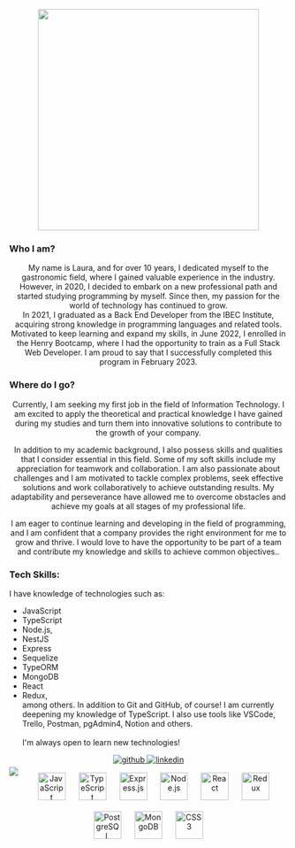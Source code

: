 <div align="center">
<img src="https://rishavanand.github.io/static/images/greetings.gif" align="center" style="width: 400px" />
</div>  
  
### Who I am?   
<div align="center">My name is Laura, and for over 10 years, I dedicated myself to the gastronomic field, where I gained valuable experience in the industry. However, in 2020, I decided to embark on a new professional path and started studying programming by myself. Since then, my passion for the world of technology has continued to grow. </div>  

<div align="center"> In 2021, I graduated as a Back End Developer from the IBEC Institute, acquiring strong knowledge in programming languages and related tools. Motivated to keep learning and expand my skills, in June 2022, I enrolled in the Henry Bootcamp, where I had the opportunity to train as a Full Stack Web Developer. I am proud to say that I successfully completed this program in February 2023.
</div>  

### Where do I go?    
<div align="center">Currently, I am seeking my first job in the field of Information Technology. I am excited to apply the theoretical and practical knowledge I have gained during my studies and turn them into innovative solutions to contribute to the growth of your company.

In addition to my academic background, I also possess skills and qualities that I consider essential in this field. Some of my soft skills include my appreciation for teamwork and collaboration. I am also passionate about challenges and I am motivated to tackle complex problems, seek effective solutions and work collaboratively to achieve outstanding results. My adaptability and perseverance have allowed me to overcome obstacles and achieve my goals at all stages of my professional life.

I am eager to continue learning and developing in the field of programming, and I am confident that a company provides the right environment for me to grow and thrive. I would love to have the opportunity to be part of a team and contribute my knowledge and skills to achieve common objectives.. </div>  
  
### Tech Skills:  

I have knowledge of technologies such as: 
- JavaScript
- TypeScript
- Node.js,
- NestJS
- Express
- Sequelize
- TypeORM
- MongoDB
- React
- Redux, <br/>among others. In addition to Git and GitHub, of course! I am currently deepening my knowledge of TypeScript. I also use tools like VSCode, Trello, Postman, pgAdmin4, Notion and others. <br/><br/>
I'm always open to learn new technologies!  
  

<div align="center">
<a href="https://github.com/lauracolof" target="_blank">
<img src=https://img.shields.io/badge/github-%2324292e.svg?&style=for-the-badge&logo=github&logoColor=white alt=github style="margin-bottom: 5px;" />
</a>
<a href="https://linkedin.com/in/lauracolof" target="_blank">
<img src=https://img.shields.io/badge/linkedin-%231E77B5.svg?&style=for-the-badge&logo=linkedin&logoColor=white alt=linkedin style="margin-bottom: 5px;" />
</a>  
</div>  
  

<img src="https://github-readme-stats.vercel.app/api/top-langs/?username=lauracolof&hide_border=true&layout=compact" align="left" />  

<div align="center">  
<a href="https://www.javascript.com/" target="_blank"><img style="margin: 10px" src="https://profilinator.rishav.dev/skills-assets/javascript-original.svg" alt="JavaScript" height="50" /></a>  
<a href="https://www.typescriptlang.org/" target="_blank"><img style="margin: 10px" src="https://profilinator.rishav.dev/skills-assets/typescript-original.svg" alt="TypeScript" height="50" /></a>  
<a href="https://expressjs.com/" target="_blank"><img style="margin: 10px" src="https://profilinator.rishav.dev/skills-assets/express-original-wordmark.svg" alt="Express.js" height="50" /></a>  
<a href="https://nodejs.org/" target="_blank"><img style="margin: 10px" src="https://profilinator.rishav.dev/skills-assets/nodejs-original-wordmark.svg" alt="Node.js" height="50" /></a>  
<a href="https://reactjs.org/" target="_blank"><img style="margin: 10px" src="https://profilinator.rishav.dev/skills-assets/react-original-wordmark.svg" alt="React" height="50" /></a>  
<a href="https://redux.js.org/" target="_blank"><img style="margin: 10px" src="https://profilinator.rishav.dev/skills-assets/redux-original.svg" alt="Redux" height="50" /></a>  
<a href="https://www.postgresql.org/" target="_blank"><img style="margin: 10px" src="https://profilinator.rishav.dev/skills-assets/postgresql-original-wordmark.svg" alt="PostgreSQL" height="50" /></a>  
<a href="https://www.mongodb.com/" target="_blank"><img style="margin: 10px" src="https://profilinator.rishav.dev/skills-assets/mongodb-original-wordmark.svg" alt="MongoDB" height="50" /></a>  
<a href="https://www.w3schools.com/css/" target="_blank"><img style="margin: 10px" src="https://profilinator.rishav.dev/skills-assets/css3-original-wordmark.svg" alt="CSS3" height="50" /></a>  
</div>  

<br/>  
